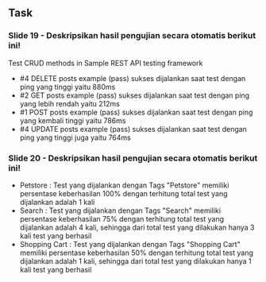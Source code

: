 ## Task

### Slide 19 - Deskripsikan hasil pengujian secara otomatis berikut ini!

Test CRUD methods in Sample REST API testing framework
- #4 DELETE posts example (pass) sukses dijalankan saat test dengan ping yang tinggi yaitu 880ms
- #2 GET posts example (pass) sukses dijalankan saat test dengan ping yang lebih rendah yaitu 212ms
- #1 POST posts example (pass) sukses dijalankan saat test dengan ping yang kembali tinggi yaitu 786ms
- #4 UPDATE posts example (pass) sukses dijalankan saat test dengan ping yang tinggi juga yaitu 764ms

### Slide 20 - Deskripsikan hasil pengujian secara otomatis berikut ini!

- Petstore : Test yang dijalankan dengan Tags "Petstore" memiliki persentase keberhasilan 100% dengan terhitung total test yang dijalankan adalah 1 kali
- Search : Test yang dijalankan dengan Tags "Search" memiliki persentase keberhasilan 75% dengan terhitung total test yang dijalankan adalah 4 kali, sehingga dari total test yang dilakukan hanya 3 kali test yang berhasil
- Shopping Cart : Test yang dijalankan dengan Tags "Shopping Cart" memiliki persentase keberhasilan 50% dengan terhitung total test yang dijalankan adalah 1 kali, sehingga dari total test yang dilakukan hanya 1 kali test yang berhasil